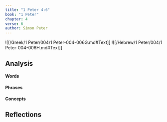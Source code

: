 ```yaml
---
title: "1 Peter 4:6"
book: "1 Peter"
chapter: 4
verse: 6
author: Simon Peter
---
```

![[/Greek/1 Peter/004/1 Peter-004-006G.md#Text]]
![[/Hebrew/1 Peter/004/1 Peter-004-006H.md#Text]]

## Analysis

#### Words

#### Phrases

#### Concepts

## Reflections
